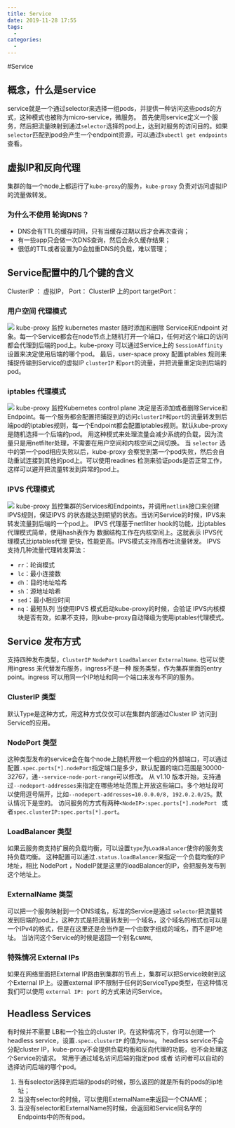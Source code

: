 ```yaml
---
title: Service
date: 2019-11-28 17:55
tags: 
  - 
categories: 
  - 
---
```

#Service
## 概念，什么是service
service就是一个通过selector来选择一组pods，并提供一种访问这些pods的方式，这种模式也被称为micro-service，微服务。
首先使用service定义一个服务，然后把流量映射到通过`selector`选择的pod上，达到对服务的访问目的。如果`selector`匹配到pod会产生一个endpoint资源，可以通过`kubectl get endpoints`查看。
## 虚拟IP和反向代理
集群的每一个node上都运行了`kube-proxy`的服务，`kube-proxy` 负责对访问虚拟IP的流量做转发。
### 为什么不使用 轮询DNS？
- DNS会有TTL的缓存时间，只有当缓存过期以后才会再次查询；
- 有一些app只会做一次DNS查询，然后会永久缓存结果；
- 很低的TTL或者设置为0会加重DNS的负载，难以管理；
## Service配置中的几个键的含义
ClusterIP ： 虚拟IP，
Port： ClusterIP 上的port
targetPort：
### 用户空间 代理模式
![](https://d33wubrfki0l68.cloudfront.net/e351b830334b8622a700a8da6568cb081c464a9b/13020/images/docs/services-userspace-overview.svg)
kube-proxy 监控 kubernetes master 随时添加和删除 Service和Endpoint 对象。每一个Service都会在node节点上随机打开一个端口，任何对这个端口的访问都会代理到后端的pod上。kube-proxy 可以通过Service上的 `SessionAffinity` 设置来决定使用后端的哪个pod。
    最后，user-space proxy 配置iptables 规则来捕捉传输到Service的虚拟IP `clusterIP` 和`port`的流量，并把流量重定向到后端的pod。
### iptables 代理模式
![](https://d33wubrfki0l68.cloudfront.net/27b2978647a8d7bdc2a96b213f0c0d3242ef9ce0/e8c9b/images/docs/services-iptables-overview.svg)
kube-proxy 监控Kubernetes control plane 决定是否添加或者删除Service和Endpoint。每一个服务都会配置把捕捉到的访问`clusterIP`和`port`的流量转发到后端pod的iptables规则，每一个Endpoint都会配置iptables规则。默认kube-proxy 是随机选择一个后端的pod。
用这种模式来处理流量会减少系统的负载，因为流量只是用netfilter处理，不需要在用户空间和内核空间之间切换。
当 `selector` 选中的第一个pod相应失败以后，kube-proxy 会察觉到第一个pod失败，然后会自动重试连接到其他的pod上。可以使用readines 检测来验证pods是否正常工作，这样可以避开把流量转发到异常的pod上。
### IPVS 代理模式
![](https://d33wubrfki0l68.cloudfront.net/2d3d2b521cf7f9ff83238218dac1c019c270b1ed/9ac5c/images/docs/services-ipvs-overview.svg)
kube-proxy 监控集群的Services和Endpoints，并调用`netlink`接口来创建IPVS规则，保证IPVS 的状态能达到期望的状态。当访问Service的时候，IPVS来转发流量到后端的一个pod上。
IPVS 代理基于netfilter hook的功能，比iptables代理模式简单，使用hash表作为 数据结构工作在内核空间上。这就表示 IPVS代理模式比iptables代理 更快，性能更高。IPVS模式支持高吞吐流量转发。
IPVS 支持几种流量代理转发算法：
- `rr`：轮询模式
- `lc`：最小连接数
- `dh`：目的地址哈希
- `sh`：源地址哈希
- `sed`：最小相应时间
- `nq`：最短队列
当使用IPVS 模式启动kube-proxy的时候，会验证 IPVS内核模块是否有效，如果不支持，则kube-proxy自动降级为使用iptables代理模式。
## Service 发布方式
支持四种发布类型，`ClusterIP` `NodePort` `LoadBalancer` `ExternalName`.
也可以使用ingress 来代替发布服务，ingress不是一种 服务类型，作为集群里面的entry point。ingress 可以用同一个IP地址和同一个端口来发布不同的服务。
### ClusterIP 类型
默认Type是这种方式，用这种方式仅仅可以在集群内部通过Cluster IP 访问到Service的应用。
###  NodePort  类型
这种类型发布的service会在每个node上随机开放一个相应的外部端口，可以通过配置`.spec.ports[*].nodePort`指定端口是多少，默认配置的端口范围是30000-32767，通`--service-node-port-range`可以修改。
从 v1.10 版本开始，支持通过`--nodeport-addresses`来指定在哪些地址范围上开放这些端口。多个地址段可以使用逗号隔开，比如`--nodeport-addresses=10.0.0.0/8, 192.0.2.0/25`。默认情况下是空的。
访问服务的方式有两种`<NodeIP>:spec.ports[*].nodePort `  或者`spec.clusterIP:spec.ports[*].port`。
###  LoadBalancer 类型
如果云服务商支持扩展的负载均衡，可以设置`type`为`LoadBalancer`使你的服务支持负载均衡。
这种配置可以通过`.status.loadBalancer`来指定一个负载均衡的IP地址，相比 NodePort ，NodeIP就是这里的loadBalancer的IP，会把服务发布到这个地址上。
### ExternalName 类型
可以把一个服务映射到一个DNS域名，标准的Service是通过 `selector`把流量转发到后端的pod上，这种方式是把流量转发到一个域名，这个域名的格式也可以是一个IPv4的格式，但是在这里还是会当作是一个由数字组成的域名，而不是IP地址。
当访问这个Service的时候是返回一个别名`CNAME`,
### 特殊情况 External IPs
如果在网络里面把External IP路由到集群的节点上，集群可以把Service映射到这个External IP上。设置external IP不限制于任何的ServiceType类型，在这种情况我们可以使用 `external IP: port` 的方式来访问Service。
## Headless Services
有时候并不需要 LB和一个独立的cluster IP。在这种情况下，你可以创建一个 headless service，设置`.spec.clusterIP` 的值为`None`。
headless service不会分配cluster IP，kube-proxy不会提供负载均衡和反向代理的功能，也不会处理这个Service的请求。
常用于通过域名访问后端的指定pod 或者 访问者可以自动的选择访问后端的哪个pod。
1. 当有selector选择到后端的pods的时候，那么返回的就是所有的pods的ip地址；
2. 当没有selector的时候，可以使用ExternalName来返回一个CNAME；
3. 当没有selector和ExternalName的时候，会返回和Service同名字的Endpoints中的所有pod。